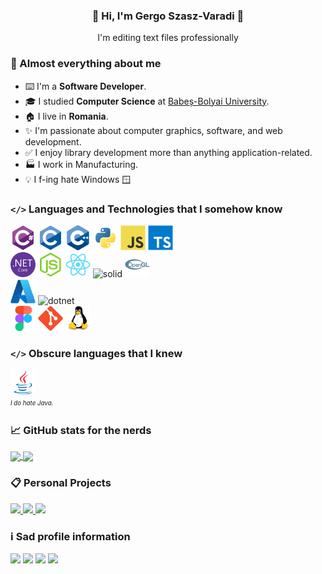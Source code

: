 <h3 align="center">👋 Hi, I'm Gergo Szasz-Varadi 👋</h3>
<p align="center">I'm editing text files professionally</p>

<h3>📖 Almost everything about me</h3>
<ul>
  <li>⌨️ I'm a <b>Software Developer</b>.</li>
  <li>🎓 I studied <b>Computer Science</b> at <a href="https://www.ubbcluj.ro/en/facultati/matematica_informatica">Babeș-Bolyai University</a>.</li>
  <li>🏠 I live in <b>Romania</b>.</li>
  <li>✨ I'm passionate about computer graphics, software, and web development.</li>
  <li>✅ I enjoy library development more than anything application-related.</li>
  <li>🏭 I work in Manufacturing.</li>
  <li>💡 I f-ing hate Windows 🪟</li>
</ul>

<h3><code>&lt;/&gt;</code> Languages and Technologies that I somehow know</h3>
<span><img height="40" alt="csharp" src="https://github.com/devicons/devicon/blob/master/icons/csharp/csharp-original.svg"></span>
<span><img height="40" alt="c" src="https://github.com/devicons/devicon/blob/master/icons/c/c-original.svg"></span>
<span><img height="40" alt="c++" src="https://github.com/devicons/devicon/blob/master/icons/cplusplus/cplusplus-original.svg"></span>
<span><img height="40" alt="python" src="https://github.com/devicons/devicon/blob/master/icons/python/python-original.svg"></span>
<span><img height="40" alt="javascript" src="https://github.com/devicons/devicon/blob/master/icons/javascript/javascript-original.svg"></span>
<span><img height="40" alt="typescript" src="https://github.com/devicons/devicon/blob/master/icons/typescript/typescript-original.svg"></span>
</br>
<span><img height="40" alt="dotnet" src="https://github.com/devicons/devicon/blob/master/icons/dotnetcore/dotnetcore-original.svg"></span>
<span><img height="40" alt="react" src="https://github.com/devicons/devicon/blob/master/icons/nodejs/nodejs-original.svg"></span>
<span><img height="40" alt="react" src="https://github.com/devicons/devicon/blob/master/icons/react/react-original.svg"></span>
<span><img height="40" alt="solid" src="https://www.solidjs.com/assets/logo-123b04bc.svg"></span>
<span><img height="40" alt="react" src="https://github.com/devicons/devicon/blob/master/icons/opengl/opengl-original.svg"></span>
</br>
<span><img height="40" alt="dotnet" src="https://github.com/devicons/devicon/blob/master/icons/azure/azure-original.svg"></span>
<span><img height="40" alt="dotnet" src="https://upload.wikimedia.org/wikipedia/commons/9/94/Cloudflare_Logo.png"></span>
</br>
<span><img height="40" alt="dotnet" src="https://github.com/devicons/devicon/blob/master/icons/figma/figma-original.svg"></span>
<span><img height="40" alt="dotnet" src="https://github.com/devicons/devicon/blob/master/icons/git/git-original.svg"></span>
<span><img height="40" alt="dotnet" src="https://github.com/devicons/devicon/blob/master/icons/linux/linux-original.svg"></span>

<h3><code>&lt;/&gt;</code> Obscure languages that I knew</h3>
<span><img height="40" alt="java" src="https://github.com/devicons/devicon/blob/master/icons/java/java-original.svg"></span>
<br/>
<sup><sub><i>I do hate Java.</i></sub></sup>

<h3>📈 GitHub stats for the nerds</h3>

<a href="https://github.com/gergoszaszvaradi">
  <img height=175 align="center" src="https://github-readme-stats.vercel.app/api?username=gergoszaszvaradi&include_all_commits=true&count_private=true&show_icons=true&theme=transparent&hide_title=true&text_bold=false&text_color=ffffff&hide_border=true" />
  <img height=175 align="center" src="https://github-readme-stats.vercel.app/api/top-langs/?username=gergoszaszvaradi&langs_count=5&layout=donut&theme=transparent&text_bold=false&text_color=ffffff&hide_border=true&hide_title=true" />
</a>

<h3>📋 Personal Projects</h3>

<a href="https://github.com/gergoszaszvaradi/greyboard">
  <img src="https://github-readme-stats.vercel.app/api/pin/?username=gergoszaszvaradi&repo=greyboard&theme=transparent&hide_border=true&text_color=ffffff)](https://github.com/gergoszaszvaradi/greyboard" />
</a>
<a href="https://github.com/gergoszaszvaradi/spruce-engine">
  <img src="https://github-readme-stats.vercel.app/api/pin/?username=gergoszaszvaradi&repo=spruce-engine&theme=transparent&hide_border=true&text_color=ffffff)](https://github.com/gergoszaszvaradi/greyboard" />
</a>
<a href="https://github.com/gergoszaszvaradi/layout.css">
  <img src="https://github-readme-stats.vercel.app/api/pin/?username=gergoszaszvaradi&repo=layout.css&theme=transparent&hide_border=true&text_color=ffffff)](https://github.com/gergoszaszvaradi/greyboard" />
</a>

<h3>ℹ️ Sad profile information</h3>
<span><img src="https://badges.pufler.dev/visits/gergoszaszvaradi/gergoszaszvaradi?style=for-the-badge&labelColor=white&color=4f94ef"/></span>
<span><img src="https://badges.pufler.dev/years/gergoszaszvaradi?style=for-the-badge&labelColor=white&color=4f94ef"/></span>
<span><img src="https://badges.pufler.dev/repos/gergoszaszvaradi?style=for-the-badge&labelColor=white&color=4f94ef"/></span>
<span><img src="https://badges.pufler.dev/commits/monthly/gergoszaszvaradi?style=for-the-badge&labelColor=white&color=4f94ef"/></span>
